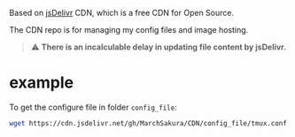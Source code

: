 Based on [jsDelivr](https://www.jsdelivr.com/) CDN, which is a free CDN for Open Source.

The CDN repo is for managing my config files and image hosting.

> :warning: **There is an incalculable delay in updating file content by jsDelivr.** 

# example 

To get the configure file in folder ```config_file```:

```bash
wget https://cdn.jsdelivr.net/gh/MarchSakura/CDN/config_file/tmux.conf -O ~/.tmux.conf
```